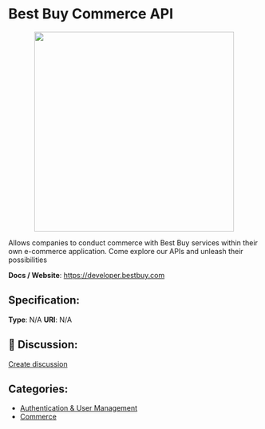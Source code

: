 # Best Buy Commerce API
<p align="center">
    <img width="400" src="https://raw.githubusercontent.com/apis-list/apis-list/apis/best-buy-commerce-api/logo_256x256.png" />
</p>

Allows companies to conduct commerce with Best Buy services within their own e-commerce application.  Come explore our APIs and unleash their possibilities

**Docs / Website**: https://developer.bestbuy.com

## Specification:
**Type**:  N/A 
**URI**:  N/A 

## 💬 Discussion:
[Create discussion](link)

## Categories:
- [Authentication & User Management](https://github.com/apis-list/apis-list#authentication-and-user-management)
- [Commerce](https://github.com/apis-list/apis-list#commerce)





